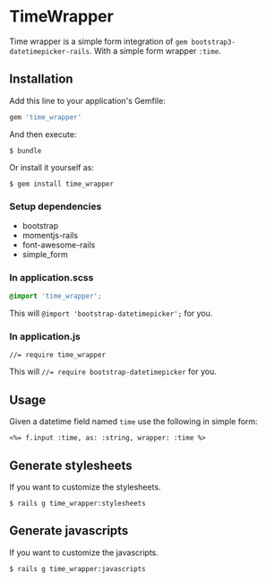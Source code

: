 # TimeWrapper

Time wrapper is a simple form integration of `gem bootstrap3-datetimepicker-rails`. With a simple form wrapper `:time`.

## Installation

Add this line to your application's Gemfile:

```ruby
gem 'time_wrapper'
```

And then execute:

    $ bundle

Or install it yourself as:

    $ gem install time_wrapper

### Setup dependencies
* bootstrap
* momentjs-rails
* font-awesome-rails
* simple_form
    
### In application.scss

```scss
@import 'time_wrapper';
```

This will `@import 'bootstrap-datetimepicker';` for you.

### In application.js

```
//= require time_wrapper
```

This will `//= require bootstrap-datetimepicker` for you.

## Usage

Given a datetime field named `time` use the following in simple form:

```erbruby
<%= f.input :time, as: :string, wrapper: :time %>
```

## Generate stylesheets

If you want to customize the stylesheets.

    $ rails g time_wrapper:stylesheets


## Generate javascripts

If you want to customize the javascripts.

    $ rails g time_wrapper:javascripts
